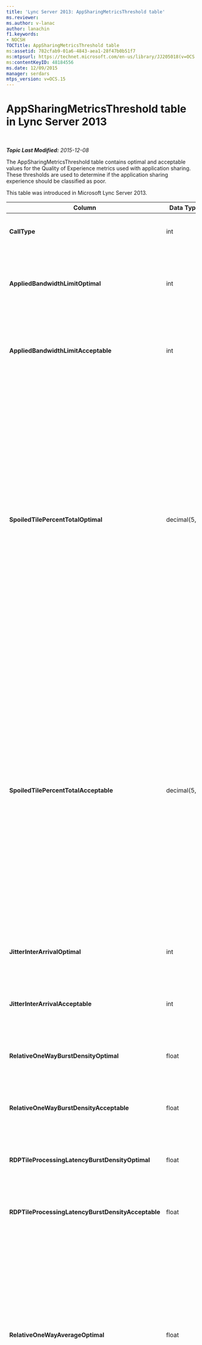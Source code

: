 ```yaml
---
title: 'Lync Server 2013: AppSharingMetricsThreshold table'
ms.reviewer: 
ms.author: v-lanac
author: lanachin
f1.keywords:
- NOCSH
TOCTitle: AppSharingMetricsThreshold table
ms:assetid: 782cfab9-01a6-4843-aea1-28f47b0b51f7
ms:mtpsurl: https://technet.microsoft.com/en-us/library/JJ205018(v=OCS.15)
ms:contentKeyID: 48184556
ms.date: 12/09/2015
manager: serdars
mtps_version: v=OCS.15
---
```


<div data-xmlns="http://www.w3.org/1999/xhtml">

<div class="topic" data-xmlns="http://www.w3.org/1999/xhtml" data-msxsl="urn:schemas-microsoft-com:xslt" data-cs="https://msdn.microsoft.com/">

<div data-asp="https://msdn2.microsoft.com/asp">

# AppSharingMetricsThreshold table in Lync Server 2013

</div>

<div id="mainSection">

<div id="mainBody">

<span> </span>

_**Topic Last Modified:** 2015-12-08_

The AppSharingMetricsThreshold table contains optimal and acceptable values for the Quality of Experience metrics used with application sharing. These thresholds are used to determine if the application sharing experience should be classified as poor.

This table was introduced in Microsoft Lync Server 2013.


<table>
<colgroup>
<col style="width: 25%" />
<col style="width: 25%" />
<col style="width: 25%" />
<col style="width: 25%" />
</colgroup>
<thead>
<tr class="header">
<th><strong>Column</strong></th>
<th><strong>Data Type</strong></th>
<th><strong>Key/Index</strong></th>
<th><strong>Details</strong></th>
</tr>
</thead>
<tbody>
<tr class="odd">
<td><p><strong>CallType</strong></p></td>
<td><p>int</p></td>
<td><p>Primary</p></td>
<td><p>Type of call that was placed.</p></td>
</tr>
<tr class="even">
<td><p><strong>AppliedBandwidthLimitOptimal</strong></p></td>
<td><p>int</p></td>
<td></td>
<td><p>Optimal bandwidth limitation for application sharing. The default value is 1000000.</p></td>
</tr>
<tr class="odd">
<td><p><strong>AppliedBandwidthLimitAcceptable</strong></p></td>
<td><p>int</p></td>
<td></td>
<td><p>Acceptable bandwidth limitation for application sharing. The default value is 500000.</p></td>
</tr>
<tr class="even">
<td><p><strong>SpoiledTilePercentTotalOptimal</strong></p></td>
<td><p>decimal(5,2)</p></td>
<td></td>
<td><p>Optimal percentage rate for “spoiled” tiles for classifying an Application Sharing quality. This value is the percentage of the content from the sharer that did not reach the viewer. Content may be discarded (or spoiled) when the sharer discards tiles from the graphics source or the ASMCU tiles discards tiles from Sharer respectively. The default value is 11 percent.</p></td>
</tr>
<tr class="odd">
<td><p><strong>SpoiledTilePercentTotalAcceptable</strong></p></td>
<td><p>decimal(5,2)</p></td>
<td></td>
<td><p>cceptable percentage rate for “spoiled” tiles for classifying an Application Sharing quality. This value is the percentage of the content from the sharer that did not reach the viewer. Content may be discarded (or spoiled) when the sharer discards tiles from the graphics source or the ASMCU tiles discards tiles from Sharer respectively. The default value is 36 percent.</p></td>
</tr>
<tr class="even">
<td><p><strong>JitterInterArrivalOptimal</strong></p></td>
<td><p>int</p></td>
<td></td>
<td><p>This column is not used in Microsoft Lync Server 2013.</p></td>
</tr>
<tr class="odd">
<td><p><strong>JitterInterArrivalAcceptable</strong></p></td>
<td><p>int</p></td>
<td></td>
<td><p>This column is not used in Microsoft Lync Server 2013.</p></td>
</tr>
<tr class="even">
<td><p><strong>RelativeOneWayBurstDensityOptimal</strong></p></td>
<td><p>float</p></td>
<td></td>
<td><p>This column is not used in Microsoft Lync Server 2013.</p></td>
</tr>
<tr class="odd">
<td><p><strong>RelativeOneWayBurstDensityAcceptable</strong></p></td>
<td><p>float</p></td>
<td></td>
<td><p>This column is not used in Microsoft Lync Server 2013.</p></td>
</tr>
<tr class="even">
<td><p><strong>RDPTileProcessingLatencyBurstDensityOptimal</strong></p></td>
<td><p>float</p></td>
<td></td>
<td><p>This column is not used in Microsoft Lync Server 2013.</p></td>
</tr>
<tr class="odd">
<td><p><strong>RDPTileProcessingLatencyBurstDensityAcceptable</strong></p></td>
<td><p>float</p></td>
<td></td>
<td><p>This column is not used in Microsoft Lync Server 2013.</p></td>
</tr>
<tr class="even">
<td><p><strong>RelativeOneWayAverageOptimal</strong></p></td>
<td><p>float</p></td>
<td></td>
<td><p>Optimal value for the relative one-way delay between the two media endpoints involved in the application sharing. This is a single-hop latency measure. The default value is 1.0 seconds.</p>
<p>The column was introduced in Microsoft Lync Server 2013.</p></td>
</tr>
<tr class="odd">
<td><p><strong>RelativeOneWayAverageAcceptable</strong></p></td>
<td><p>float</p></td>
<td></td>
<td><p>Optimal value for the relative one-way delay between the two media endpoints involved in the application sharing. This is a single-hop latency measure. The default value is 1.75 seconds.</p>
<p>The column was introduced in Microsoft Lync Server 2013.</p></td>
</tr>
<tr class="even">
<td><p><strong>RDPTileProcessingLatencyAverageOptimal</strong></p></td>
<td><p>float</p></td>
<td></td>
<td><p>Optimal value of the average RDP tile processing latency in the AS Conferencing Server over the duration of the viewing session. Latency is the time difference between when the Start Frame is encoded on the server (sharer or MCU depending on the scenario) and the same Start Frame is decoded on the viewer.</p>
<p>A high average reflects a longer delay in the viewing experience. An overloaded conferencing server may experience higher average delays. The default value is 200ms.</p>
<p>The column was introduced in Microsoft Lync Server 2013.</p></td>
</tr>
<tr class="odd">
<td><p><strong>RDPTileProcessingLatencyAverageAcceptable</strong></p></td>
<td><p>float</p></td>
<td></td>
<td><p>Acceptable value of the average RDP tile processing latency in the AS Conferencing Server over the duration of the viewing session. Latency is the time difference between when the Start Frame is encoded on the server (sharer or MCU depending on the scenario) and the same Start Frame is decoded on the viewer.</p>
<p>A high average reflects a longer delay in the viewing experience. An overloaded conferencing server may experience higher average delays. The default value is 200ms.</p>
<p>The column was introduced in Microsoft Lync Server 2013.</p></td>
</tr>
</tbody>
</table>


</div>

<span> </span>

</div>

</div>

</div>

